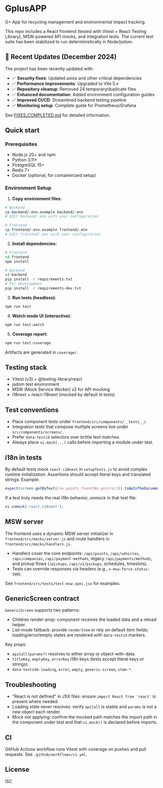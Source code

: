 # GplusAPP

G+ App for recycling management and environmental impact tracking.

This repo includes a React frontend (tested with Vitest + React Testing Library), MSW-powered API mocks, and integration tests. The current test suite has been stabilized to run deterministically in Node/jsdom.

## 🎉 Recent Updates (December 2024)

The project has been recently updated with:
- ✅ **Security fixes**: Updated axios and other critical dependencies
- ✅ **Performance improvements**: Upgraded to Vite 5.x
- ✅ **Repository cleanup**: Removed 24 temporary/duplicate files
- ✅ **Enhanced documentation**: Added environment configuration guides
- ✅ **Improved CI/CD**: Streamlined backend testing pipeline
- ✅ **Monitoring setup**: Complete guide for Prometheus/Grafana

See [FIXES_COMPLETED.md](./FIXES_COMPLETED.md) for detailed information.

## Quick start

### Prerequisites

- Node.js 20+ and npm
- Python 3.11+
- PostgreSQL 15+
- Redis 7+
- Docker (optional, for containerized setup)

### Environment Setup

1. **Copy environment files:**

```bash
# Backend
cp backend/.env.example backend/.env
# Edit backend/.env with your configuration

# Frontend
cp frontend/.env.example frontend/.env
# Edit frontend/.env with your configuration
```

2. **Install dependencies:**

```bash
# Frontend
cd frontend
npm install

# Backend
cd backend
pip install -r requirements.txt
# For development
pip install -r requirements-dev.txt
```

3. **Run tests (headless):**

```bash
npm run test
```

4. **Watch mode UI (interactive):**

```bash
npm run test:watch
```

5. **Coverage report:**

```bash
npm run test:coverage
```

Artifacts are generated in `coverage/`.

## Testing stack

- Vitest (v3) + @testing-library/react
- jsdom test environment
- MSW (Mock Service Worker) v2 for API mocking
- i18next + react-i18next (mocked by default in tests)

## Test conventions

- Place component tests under `frontend/src/components/__tests__/`.
- Integration tests that compose multiple screens live under `src/components/screens/`.
- Prefer `data-testid` selectors over brittle text matches.
- Always place `vi.mock(...)` calls before importing a module under test.

## i18n in tests

By default tests mock `react-i18next` in `setupTests.js` to avoid complex runtime initialization. Assertions should accept literal keys and translated strings. Example:

```js
expect(screen.getByText(/no_points_found|No points/i)).toBeInTheDocument();
```

If a test truly needs the real i18n behavior, unmock in that test file:

```js
vi.unmock('react-i18next');
```

## MSW server

The frontend uses a dynamic MSW server initializer in `frontend/src/mocks/server.js` and route handlers in `frontend/src/mocks/handlers.js`.

- Handlers cover the core endpoints: `/api/points`, `/api/vehicles`, `/api/companies`, `/api/payment-methods`, legacy `/api/payments/methods`, and pickup flows (`/pickups`, `/api/v1/pickups`, schedules, timeslots).
- Tests can override responses via headers (e.g., `x-msw-force-status: 500`).

See `frontend/src/tests/test-msw.spec.jsx` for examples.

## GenericScreen contract

`GenericScreen` supports two patterns:

- Children render-prop: component receives the loaded data and a reload helper.
- List-mode fallback: provide `renderItem` or rely on default item fields; loading/error/empty states are rendered with `data-testid` markers.

Key props:

- `apiCall(params?)` resolves to either array or object-with-data.
- `titleKey`, `emptyKey`, `errorKey` i18n keys (tests accept literal keys or strings).
- `data-testid`s: `loading`, `error`, `empty`, `generic-screen`, `item-*`.

## Troubleshooting

- "React is not defined" in JSX files: ensure `import React from 'react'` is present where needed.
- Loading state never resolves: verify `apiCall` is stable and `params` is not a new object each render.
- Mock not applying: confirm the mocked path matches the import path in the component under test and that `vi.mock()` is declared before imports.

## CI

GitHub Actions workflow runs Vitest with coverage on pushes and pull requests. See `.github/workflows/ci.yml`.

## License

ISC
